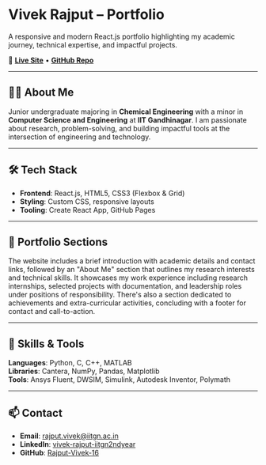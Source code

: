# Vivek Rajput – Portfolio

A responsive and modern React.js portfolio highlighting my academic journey, technical expertise, and impactful projects.

📍 [**Live Site**](https://rajput-vivek-16.github.io/Portfolio) • [**GitHub Repo**](https://github.com/Rajput-Vivek-16/Portfolio)

---

## 👨‍🎓 About Me

Junior undergraduate majoring in **Chemical Engineering** with a minor in **Computer Science and Engineering** at **IIT Gandhinagar**. I am passionate about research, problem-solving, and building impactful tools at the intersection of engineering and technology.

---

## 🛠️ Tech Stack

- **Frontend**: React.js, HTML5, CSS3 (Flexbox & Grid)  
- **Styling**: Custom CSS, responsive layouts  
- **Tooling**: Create React App, GitHub Pages

---

## 📁 Portfolio Sections

The website includes a brief introduction with academic details and contact links, followed by an "About Me" section that outlines my research interests and technical skills. It showcases my work experience including research internships, selected projects with documentation, and leadership roles under positions of responsibility. There's also a section dedicated to achievements and extra-curricular activities, concluding with a footer for contact and call-to-action.

---

## 🧠 Skills & Tools

**Languages**: Python, C, C++, MATLAB  
**Libraries**: Cantera, NumPy, Pandas, Matplotlib  
**Tools**: Ansys Fluent, DWSIM, Simulink, Autodesk Inventor, Polymath

---

## 📫 Contact

- **Email**: [rajput.vivek@iitgn.ac.in](mailto:rajput.vivek@iitgn.ac.in)  
- **LinkedIn**: [vivek-rajput-iitgn2ndyear](https://www.linkedin.com/in/vivek-rajput-iitgn2ndyear/)  
- **GitHub**: [Rajput-Vivek-16](https://github.com/Rajput-Vivek-16)
